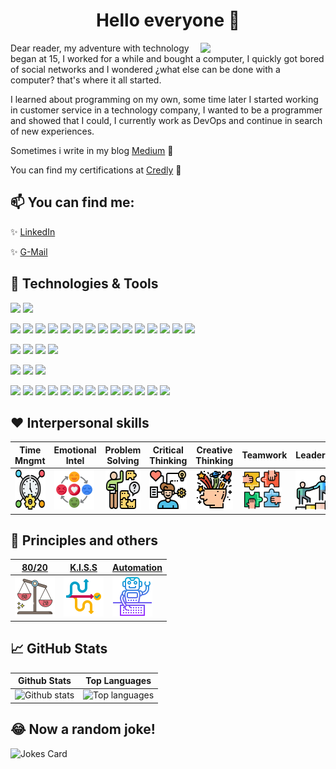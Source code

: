 <h1 align="center"> Hello everyone 👋 </h1>

<img align='right' src='https://user-images.githubusercontent.com/5713670/87202985-820dcb80-c2b6-11ea-9f56-7ec461c497c3.gif' width='200"'>

Dear reader, my adventure with technology began at 15, I worked for a while and bought a computer, I quickly got bored of social networks and I wondered ¿what else can be done with a computer? that's where it all started.

I learned about programming on my own, some time later I started working in customer service in a technology company, I wanted to be a programmer and showed that I could, I currently work as DevOps and continue in search of new experiences. 

Sometimes i write in my blog [Medium](https://medium.com/@alan6arley) 💬

You can find my certifications at [Credly](https://www.credly.com/users/alan-arley-contreras/badges) 📜

## 📫 You can find me: 
✨ [LinkedIn](https://www.linkedin.com/in/alan6arley/)

✨ [G-Mail](mailto:alan6arley@gmail.com?subject=[GitHub]%20Source%20ReadMe%20Profile)

## 🔧 Technologies & Tools
<!-- Icons from: https://simpleicons.org/ -->
![](https://img.shields.io/badge/OS-Windows-informational?style=flat&logo=windows&logoColor=white&color=2bbc8a)
![](https://img.shields.io/badge/OS-Linux-informational?style=flat&logo=linux&logoColor=white&color=2bbc8a)

![](https://img.shields.io/badge/Tools-Azure-informational?style=flat&logo=microsoftazure&logoColor=white&color=2bbc8a)
![](https://img.shields.io/badge/Tools-Azure%20DevOps-informational?style=flat&logo=azuredevops&logoColor=white&color=2bbc8a)
![](https://img.shields.io/badge/Tools-Azure%20Pipelines-informational?style=flat&logo=azurepipelines&logoColor=white&color=2bbc8a)
![](https://img.shields.io/badge/Tools-GitHub-informational?style=flat&logo=github&logoColor=white&color=2bbc8a)
![](https://img.shields.io/badge/Tools-.NET-informational?style=flat&logo=dotnet&logoColor=white&color=2bbc8a)
![](https://img.shields.io/badge/Tools-Docker-informational?style=flat&logo=docker&logoColor=white&color=2bbc8a)
![](https://img.shields.io/badge/Tools-Kubernetes-informational?style=flat&logo=kubernetes&logoColor=white&color=2bbc8a)
![](https://img.shields.io/badge/Tools-Terraform-informational?style=flat&logo=terraform&logoColor=white&color=2bbc8a)
![](https://img.shields.io/badge/Tools-Team%20City-informational?style=flat&logo=teamcity&logoColor=white&color=2bbc8a)
![](https://img.shields.io/badge/Tools-Datadog-informational?style=flat&logo=datadog&logoColor=white&color=2bbc8a)
![](https://img.shields.io/badge/Tools-New%20Relic-informational?style=flat&logo=newrelic&logoColor=white&color=2bbc8a)
![](https://img.shields.io/badge/Tools-Visual%20Studio-informational?style=flat&logo=visualstudio&logoColor=white&color=2bbc8a)
![](https://img.shields.io/badge/Tools-IIS-informational?style=flat&logo=webauthn&logoColor=white&color=2bbc8a)
![](https://img.shields.io/badge/Tools-GIT-informational?style=flat&logo=git&logoColor=white&color=2bbc8a)
![](https://img.shields.io/badge/Tools-Active%20Directory-informational?style=flat&logo=readthedocs&logoColor=white&color=2bbc8a)

![](https://img.shields.io/badge/Code-HTML-informational?style=flat&logo=html5&logoColor=white&color=2bbc8a)
![](https://img.shields.io/badge/Code-CSS-informational?style=flat&logo=css3&logoColor=white&color=2bbc8a)
![](https://img.shields.io/badge/Code-CSharp-informational?style=flat&logo=csharp&logoColor=white&color=2bbc8a)
![](https://img.shields.io/badge/Code-Angular-informational?style=flat&logo=angular&logoColor=white&color=2bbc8a)

![](https://img.shields.io/badge/Scripting-SQL-informational?style=flat&logo=microsoftsqlserver&logoColor=white&color=2bbc8a)
![](https://img.shields.io/badge/Scripting-MySQL-informational?style=flat&logo=mysql&logoColor=white&color=2bbc8a)
![](https://img.shields.io/badge/Scripting-Powershell-informational?style=flat&logo=powershell&logoColor=white&color=2bbc8a)

![](https://img.shields.io/badge/Knowledge-Ansible-orange)
![](https://img.shields.io/badge/Knowledge-Splunk-orange)
![](https://img.shields.io/badge/Knowledge-App%20Dynamics-orange)
![](https://img.shields.io/badge/Knowledge-Firebase-orange)
![](https://img.shields.io/badge/Knowledge-Visual%20Basic-orange)
![](https://img.shields.io/badge/Knowledge-Boostrap-orange)
![](https://img.shields.io/badge/Knowledge-Testing-orange)
![](https://img.shields.io/badge/Knowledge-Web%20Services-orange)
![](https://img.shields.io/badge/Knowledge-Restful%20Apis-orange)
![](https://img.shields.io/badge/Knowledge-MVC-orange)
![](https://img.shields.io/badge/Knowledge-XML-orange)
![](https://img.shields.io/badge/Knowledge-Code%20Review-orange)
![](https://img.shields.io/badge/Knowledge-Identity%20Server-orange)

<!-- Icons from: https://www.flaticon.com/ -->
## ❤️ Interpersonal skills
| Time Mngmt | Emotional Intel | Problem Solving | Critical Thinking | Creative Thinking | Teamwork | Leadership |
| --- | --- | --- | --- | --- | --- | --- |
|<img src="images/time-management.png" alt="drawing" width="64" height="64"/>|<img src="images/emotional-intelligence.png" alt="drawing" width="64" height="64"/>|<img src="images/problem.png" alt="drawing" width="64" height="64"/>|<img src="images/mindset.png" alt="drawing" width="64" height="64"/>|<img src="images/brain.png" alt="drawing" width="64" height="64"/>|<img src="images/teamwork.png" alt="drawing" width="64" height="64"/>|<img src="images/leadership.png" alt="drawing" width="64" height="64"/>|

## 🔰 Principles and others
| [80/20](https://en.wikipedia.org/wiki/Pareto_principle) | [K.I.S.S](https://en.wikipedia.org/wiki/KISS_principle) | [Automation](https://en.wikipedia.org/wiki/Automation) |
| --- | --- | --- |
|<img src="images/efficiency.png" alt="drawing" width="64" height="64"/>|<img src="images/kiss.png" alt="drawing" width="64" height="64"/>|<img src="images/automation.png" alt="drawing" width="64" height="64"/>|

## &#x1f4c8; GitHub Stats
| Github Stats | Top Languages |
| --- | --- |
| ![Github stats](https://github-readme-stats.vercel.app/api?username=alan6arley&show_icons=true&theme=gotham) | ![Top languages](https://github-readme-stats.vercel.app/api/top-langs/?username=alan6arley&langs_count=10&layout=compact&theme=gotham) |

## 😂 Now a random joke!
![Jokes Card](https://readme-jokes.vercel.app/api)
